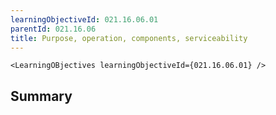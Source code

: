 ```yaml
---
learningObjectiveId: 021.16.06.01
parentId: 021.16.06
title: Purpose, operation, components, serviceability
---
```


```tsx eval
<LearningOBjectives learningObjectiveId={021.16.06.01} />
```

## Summary
